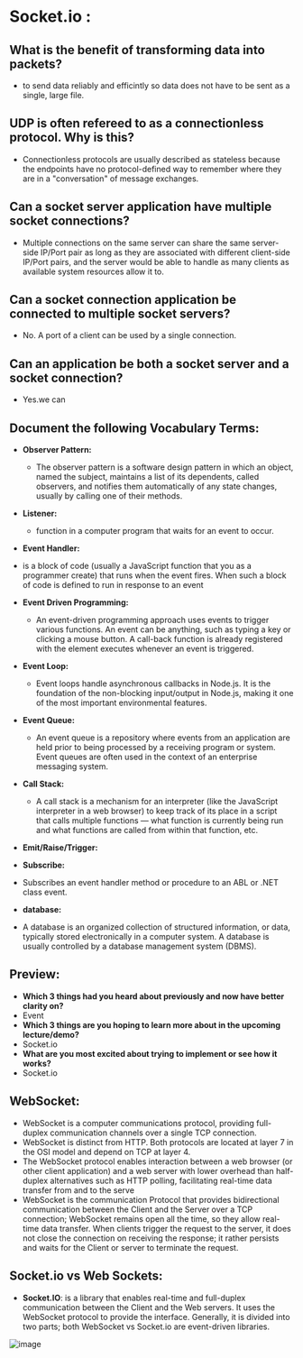# Socket.io :

## What is the benefit of transforming data into packets?
 - to send data reliably and efficintly so data does not have to be sent as a single, large file. 
## UDP is often refereed to as a connectionless protocol. Why is this?
 - Connectionless protocols are usually described as stateless because the endpoints have no protocol-defined way to remember where they are in a "conversation" of message exchanges. 
## Can a socket server application have multiple socket connections?
 - Multiple connections on the same server can share the same server-side IP/Port pair as long as they are associated with different client-side IP/Port pairs, and the server would be able to handle as many clients as available system resources allow it to.
## Can a socket connection application be connected to multiple socket servers?
 - No. A port of a client can be used by a single connection. 
## Can an application be both a socket server and a socket connection?
 - Yes.we can


## Document the following Vocabulary Terms:
 - **Observer Pattern:**
   - The observer pattern is a software design pattern in which an object, named the subject, maintains a list of its dependents, called observers, and notifies them automatically of any state changes, usually by calling one of their methods.
 - **Listener:**
   - function in a computer program that waits for an event to occur.
 - **Event Handler:**
  - is a block of code (usually a JavaScript function that you as a programmer create) that runs when the event fires. When such a block of code is defined to run in response to an event
 - **Event Driven Programming:**
   -  An event-driven programming approach uses events to trigger various functions. An event can be anything, such as typing a key or clicking a mouse button. A call-back function is already registered with the element executes whenever an event is triggered.
 - **Event Loop:**
   - Event loops handle asynchronous callbacks in Node.js. It is the foundation of the non-blocking input/output in Node.js, making it one of the most important environmental features.
 - **Event Queue:**
   - An event queue is a repository where events from an application are held prior to being processed by a receiving program or system. Event queues are often used in the context of an enterprise messaging system.
 - **Call Stack:**
   - A call stack is a mechanism for an interpreter (like the JavaScript interpreter in a web browser) to keep track of its place in a script that calls multiple functions — what function is currently being run and what functions are called from within that function, etc.

 - **Emit/Raise/Trigger:**
   
 - **Subscribe:**
  - Subscribes an event handler method or procedure to an ABL or .NET class event.
 - **database:**
  - A database is an organized collection of structured information, or data, typically stored electronically in a computer system. A database is usually controlled by a database management system (DBMS).
  
  
## Preview:
 - **Which 3 things had you heard about previously and now have better clarity on?**
  - Event
 - **Which 3 things are you hoping to learn more about in the upcoming lecture/demo?**
  - Socket.io 
 - **What are you most excited about trying to implement or see how it works?**
  - Socket.io 


## WebSocket:
- WebSocket is a computer communications protocol, providing full-duplex communication channels over a single TCP connection.
- WebSocket is distinct from HTTP. Both protocols are located at layer 7 in the OSI model and depend on TCP at layer 4.
- The WebSocket protocol enables interaction between a web browser (or other client application) and a web server with lower overhead than half-duplex alternatives such as HTTP polling, facilitating real-time data transfer from and to the serve
- WebSocket is the communication Protocol that provides bidirectional communication between the Client and the Server over a TCP connection; WebSocket remains open all the time, so they allow real-time data transfer. When clients trigger the request to the server, it does not close the connection on receiving the response; it rather persists and waits for the Client or server to terminate the request.


## Socket.io vs Web Sockets:
 - **Socket.IO**:  is a library that enables real-time and full-duplex communication between the Client and the Web servers. It uses the WebSocket protocol to provide the interface. Generally, it is divided into two parts; both WebSocket vs Socket.io are event-driven libraries.

  ![image](https://user-images.githubusercontent.com/79833733/125199596-93920680-e26f-11eb-91d9-b5d27e7440e2.png)

